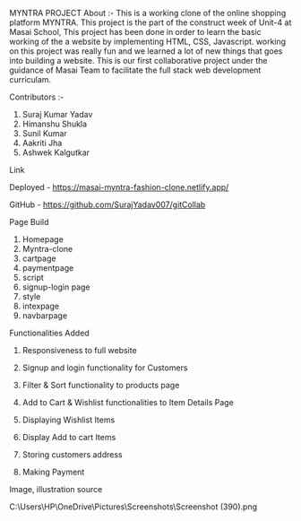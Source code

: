 MYNTRA PROJECT
About :-
This is a working clone of the online shopping platform MYNTRA. This project is the part of the construct week of Unit-4 at Masai School, This project has been done in order to learn the basic working of the a website by implementing HTML, CSS, Javascript. working on this project was really fun and we learned a lot of new things that goes into building a website. This is our first collaborative project under the guidance of Masai Team to facilitate the full stack web development curriculam.

Contributors :-

1. Suraj Kumar Yadav
2. Himanshu Shukla
3. Sunil Kumar
4. Aakriti Jha
5. Ashwek Kalgutkar

Link

Deployed - https://masai-myntra-fashion-clone.netlify.app/

GitHub - https://github.com/SurajYadav007/gitCollab

Page Build 

1. Homepage
2. Myntra-clone
3. cartpage
4. paymentpage
5. script
6. signup-login page
7. style
8. intexpage
9. navbarpage

Functionalities Added

1. Responsiveness to full website

2. Signup and login functionality for Customers

3. Filter & Sort functionality to products page

4. Add to Cart & Wishlist functionalities to Item Details Page

5. Displaying Wishlist Items

6. Display Add to cart Items

7. Storing customers address

8. Making Payment

Image, illustration source

C:\Users\HP\OneDrive\Pictures\Screenshots\Screenshot (390).png